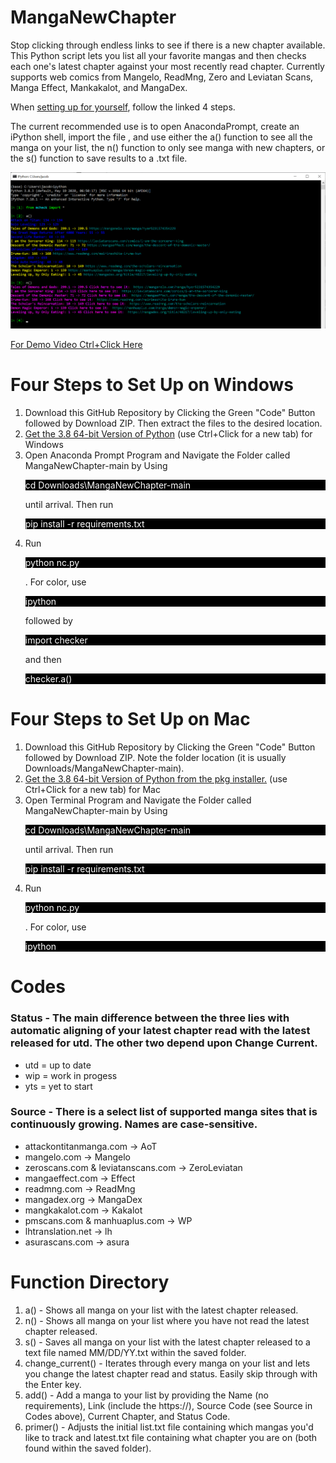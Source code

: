 # MangaNewChapter
Stop clicking through endless links to see if there is a new chapter available. This Python script lets you list all your favorite mangas and then checks each one's latest chapter against your most recently read chapter. Currently supports web comics from Mangelo, ReadMng, Zero and Leviatan Scans, Manga Effect, Mankakalot, and MangaDex.

When <a href="#su">setting up for yourself</a>, follow the linked 4 steps.

The current recommended use is to open AnacondaPrompt, create an iPython shell, import the file , and use either the a() function to see all the manga on your list, the n() function to only see manga with new chapters, or the s() function to save results to a .txt file.

<img src="mcheck_ex.png"/>

<a href="https://youtu.be/AyZsZzuTAPg/" target="_blank">For Demo Video Ctrl+Click Here</a>

<h1 id="su">Four Steps to Set Up on Windows</h1>
<ol>
  <li>Download this GitHub Repository by Clicking the Green "Code" Button followed by Download ZIP. Then extract the files to the desired location. </li>
  <li><a href="https://docs.conda.io/en/latest/miniconda.html">Get the 3.8 64-bit Version of Python</a> (use Ctrl+Click for a new tab) for Windows </li>
  <li>Open Anaconda Prompt Program and Navigate the Folder called MangaNewChapter-main by Using <p style="background-color: black; color: white">cd Downloads\MangaNewChapter-main</p> until arrival. Then run <p style="background-color: black; color: white">pip install -r requirements.txt</p> </li>
  <li>Run <p style="background-color: black; color: white">python nc.py</p>. For color, use <p style="background-color: black; color: white">ipython</p> followed by <p style="background-color: black; color: white">import checker</p> and then <p style="background-color: black; color: white">checker.a()</p> </li>
</ol>

<h1 id="su">Four Steps to Set Up on Mac</h1>
<ol>
  <li>Download this GitHub Repository by Clicking the Green "Code" Button followed by Download ZIP. Note the folder location (it is usually Downloads/MangaNewChapter-main). </li>
  <li><a href="https://docs.conda.io/en/latest/miniconda.html">Get the 3.8 64-bit Version of Python from the pkg installer.</a> (use Ctrl+Click for a new tab) for Mac </li>
  <li>Open Terminal Program and Navigate the Folder called MangaNewChapter-main by Using <p style="background-color: black; color: white">cd Downloads\MangaNewChapter-main</p> until arrival. Then run <p style="background-color: black; color: white">pip install -r requirements.txt</p> </li>
  <li>Run <p style="background-color: black; color: white">python nc.py</p>. For color, use <p style="background-color: black; color: white">ipython</p>
</ol>

# Codes

### Status - The main difference between the three lies with automatic aligning of your latest chapter read with the latest released for utd. The other two depend upon Change Current.
<ul>
  <li>utd = up to date</li>
  <li>wip = work in progess</li>
  <li>yts = yet to start</li>
</ul>

### Source - There is a select list of supported manga sites that is continuously growing. Names are case-sensitive.
<ul>
  <li>attackontitanmanga.com -> AoT</li>
  <li>mangelo.com -> Mangelo</li>
  <li>zeroscans.com & leviatanscans.com -> ZeroLeviatan</li>
  <li>mangaeffect.com -> Effect</li>
  <li>readmng.com -> ReadMng</li>
  <li>mangadex.org -> MangaDex</li>
  <li>mangkakalot.com -> Kakalot</li>
  <li>pmscans.com & manhuaplus.com -> WP</li>
  <li>lhtranslation.net -> lh</li>
  <li>asurascans.com -> asura</li>
 </ul>
 
# Function Directory
<ol>
  <li>a() - Shows all manga on your list with the latest chapter released.</li>
  <li>n() - Shows all manga on your list where you have not read the latest chapter released.</li>
  <li>s() - Saves all manga on your list with the latest chapter released to a text file named MM/DD/YY.txt within the saved folder.</li>
  <li>change_current() - Iterates through every manga on your list and lets you change the latest chapter read and status. Easily skip through with the Enter key.</li>
  <li>add() - Add a manga to your list by providing the Name (no requirements), Link (include the https://), Source Code (see Source in Codes above), Current Chapter, and Status Code.</li>
    <li>primer() - Adjusts the initial list.txt file containing which mangas you'd like to track and latest.txt file containing what chapter you are on (both found within the saved folder).</li>
</ol>

